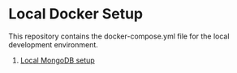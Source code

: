 # Local Docker Setup

This repository contains the docker-compose.yml file for the local development environment.

1. [Local MongoDB setup](./docs/mongod-db-compose.md)

